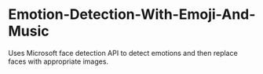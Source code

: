 # Emotion-Detection-With-Emoji-And-Music
Uses Microsoft face detection API to detect emotions and then replace faces with appropriate images.
